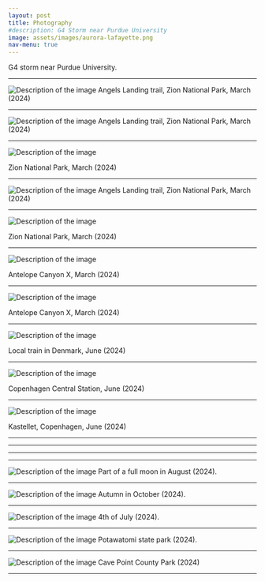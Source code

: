 ```yaml
---
layout: post
title: Photography
#description: G4 Storm near Purdue University
image: assets/images/aurora-lafayette.png 
nav-menu: true
---
```

G4 storm near Purdue University.

<hr />
<img src="assets/images/20240314_145907.jpg" alt="Description of the image" title=" Optionalimage title">
Angels Landing trail, Zion National Park, March (2024)
<hr />
<img src="assets/images/20240314_154834.jpg" alt="Description of the image" title=" Optionalimage title">
Angels Landing trail, Zion National Park, March (2024)

<hr />
<img src="assets/images/20240315_155143.jpg" alt="Description of the image" title=" Optionalimage title">

Zion National Park, March (2024)

<hr />
<img src="assets/images/20240315_164435.jpg" alt="Description of the image" title=" Optionalimage title">
Angels Landing trail, Zion National Park, March (2024)

<hr />
<img src="assets/images/IMG_20240315_193643.jpg" alt="Description of the image" title=" Optionalimage title">

Zion National Park, March (2024)

<hr />
<img src="assets/images/IMG_20240316_121054.jpg" alt="Description of the image" title=" Optionalimage title">

Antelope Canyon X, March (2024)
<hr />
<img src="assets/images/IMG_20240316_115312.jpg" alt="Description of the image" title=" Optionalimage title">

Antelope Canyon X, March (2024)

<hr />
<img src="assets/images/metro-denmark.jpg" alt="Description of the image" title=" Optionalimage title">

Local train in Denmark, June (2024)
<hr />
<img src="assets/images/central-station.jpg" alt="Description of the image" title=" Optionalimage title">

Copenhagen Central Station, June (2024)

<hr />

<img src="assets/images/IMG_20240615_164729.jpg" alt="Description of the image" title=" Optionalimage title">

Kastellet, Copenhagen, June (2024)


<hr />

<hr />

<hr />

<hr />
<img src="assets/images/chandra.png" alt="Description of the image" title=" Optionalimage title">
Part of a full moon in August (2024).

<hr />
<img src="assets/images/fall.jpg" alt="Description of the image" title=" Optionalimage title">
Autumn in October (2024).
<hr />
<img src="assets/images/DSC_0203.JPG" alt="Description of the image" title=" Optionalimage title">
4th of July (2024).
<hr />

<img src="assets/images/DSC_0527.JPG" alt="Description of the image" title=" Optionalimage title">
Potawatomi state park (2024).
<hr />

<img src="assets/images/DSC_0628.JPG" alt="Description of the image" title=" Optionalimage title">
Cave Point County Park (2024)

<hr />




